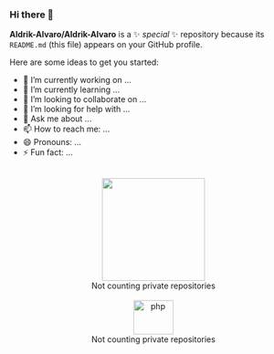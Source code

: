 ### Hi there 👋
**Aldrik-Alvaro/Aldrik-Alvaro** is a ✨ _special_ ✨ repository because its `README.md` (this file) appears on your GitHub profile.

Here are some ideas to get you started:

- 🔭 I’m currently working on ...
- 🌱 I’m currently learning ...
- 👯 I’m looking to collaborate on ...
- 🤔 I’m looking for help with ...
- 💬 Ask me about ...
- 📫 How to reach me: ...
- 😄 Pronouns: ...
- ⚡ Fun fact: ...


<br>
<div align = "center">
  <a href="https://github.com/Aldrik-Alvaro">
   <img height = "180em" src = "https://github-readme-stats.vercel.app/api?username=Aldrik-Alvaro&show_icons=true&theme=cobalt&include_all_commits=true&count_private=true" />
  </a>
  </br> Not counting private repositories
</div>

<br>

<div align = "center">
   <img align = "center" alt = "php" height = "60" width = "70" src ="https://cdn.jsdelivr.net/gh/devicons/devicon/icons/php/php-original.svg"/>
  

  </a>
  </br> Not counting private repositories
</div>

